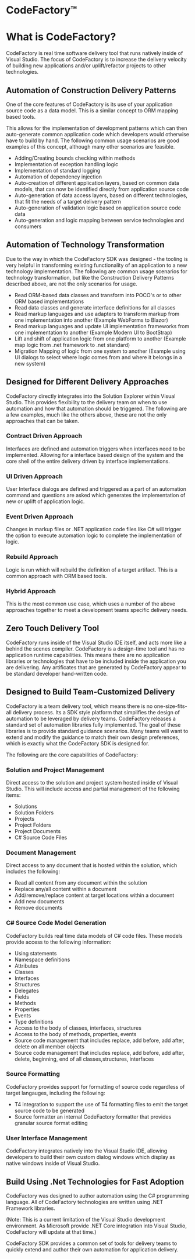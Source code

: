 # CodeFactory™

# What is CodeFactory?

CodeFactory is real time software delivery tool that runs natively inside of Visual Studio. The focus of CodeFactory is to increase the delivery velocity of building new applications and/or uplift/refactor projects to other technologies.

## Automation of Construction Delivery Patterns
One of the core features of CodeFactory is its use of your application source code as a data model.  This is a similar concept to ORM mapping based tools. 

This allows for the implementation of development patterns which can then auto-generate common application code which developers would otherwise have to build by hand. The following common usage scenarios are good examples of this concept, although many other scenarios are feasible.

- Adding/Creating bounds checking within methods
- Implementation of exception handling logic
- Implementation of standard logging
- Automation of dependency injection
- Auto-creation of different application layers, based on common data models, that can now be identified directly from application source code
- Auto-generation of data access layers, based on different technologies, that fit the needs of a target delivery pattern
- Auto-generation of validation logic based on application source code data
- Auto-generation and logic mapping between service technologies and consumers

## Automation of Technology Transformation
Due to the way in which the CodeFactory SDK was designed - the tooling is very helpful in transforming existing functionality of an application to a new technology implementation. The following are common usage scenarios for technology transformation, but like the Construction Delivery Patterns described above, are not the only scenarios for usage.

- Read ORM-based data classes and transform into POCO's or to other ORM based implementations
- Read data classes and generate interface definitions for all classes
- Read markup languages and use adapters to transform markup from one implementation into another (Example WebForms to Blazor)
- Read markup languages and update UI implementation frameworks from one implementation to another (Example Modern UI to BootStrap)
- Lift and shift of application logic from one platform to another (Example map logic from .net framework to .net standard)
- Migration Mapping of logic from one system to another (Example using UI dialogs to select where logic comes from and where it belongs in a new system)

## Designed for Different Delivery Approaches
CodeFactory directly integrates into the Solution Explorer within Visual Studio. This provides flexibility to the delivery team on when to use automation and how that automation should be triggered. The following are a few examples, much like the others above, these are not the only approaches that can be taken.

### Contract Driven Approach
Interfaces are defined and automation triggers when interfaces need to be implemented. Allowing for a interface based design of the system and the core shell of the entire delivery driven by interface implementations.

### UI Driven Approach
User Interface dialogs are defined and triggered as a part of an automation command and questions are asked which generates the implementation of new or uplift of application logic. 

### Event Driven Approach
Changes in markup files or .NET application code files like C# will trigger the option to execute automation logic to complete the implementation of logic. 

### Rebuild Approach
Logic is run which will rebuild the definition of a target artifact. This is a common approach with ORM based tools.

### Hybrid Approach
This is the most common use case, which uses a number of the above approaches together to meet a development teams specific delivery needs. 

## Zero Touch Delivery Tool
CodeFactory runs inside of the Visual Studio IDE itself, and acts more like a behind the scenes compiler.  CodeFactory is a design-time tool and has no application runtime capabilities. This means there are no application libraries or technologies that have to be included inside the application you are delivering. Any artificates that are generated by CodeFactory appear to be standard developer hand-written code. 

## Designed to Build Team-Customized Delivery
CodeFactory is a team delivery tool, which means there is no one-size-fits-all delivery process. Its a SDK style platform that simplifies the design of automation to be leveraged by delivery teams. 
CodeFactory releases a standard set of automation libraries fully implemented. 
The goal of these libraries is to provide standard guidance scenarios. 
Many teams will want to extend and modify the guidance to match their own design preferences, which is exactly what the CodeFactory SDK is designed for.

The following are the core capabilities of CodeFactory:

### Solution and Project Management
Direct access to the solution and project system hosted inside of Visual Studio. This will include access and partial management of the following items:

- Solutions
- Solution Folders
- Projects
- Project Folders
- Project Documents
- C# Source Code Files

### Document Management
Direct access to any document that is hosted within the solution, which includes the following:

 - Read all content from any document within the solution
 - Replace any/all content within a document
 - Add/remove/replace content at target locations within a document
 - Add new documents
 - Remove documents
 
### C# Source Code Model Generation
CodeFactory builds real time data models of C# code files. These models provide access to the following information:

 - Using statements
 - Namespace definitions
 - Attributes
 - Classes
 - Interfaces
 - Structures
 - Delegates
 - Fields
 - Methods
 - Properties
 - Events
 - Type definitions
 - Access to the body of classes, interfaces, structures
 - Access to the body of methods, properties, events
 - Source code management that includes replace, add before, add after, delete on all member objects
 - Source code management that includes replace, add before, add after, delete, beginning, end of all classes,structures, interfaces

### Source Formatting
CodeFactory provides support for formatting of source code regardless of target langauges, including the following:

 - T4 integration to support the use of T4 formatting files to emit the target source code to be generated
 - Source formatter an internal CodeFactory formatter that provides granular source format editing

### User Interface Management
CodeFactory integrates natively into the Visual Studio IDE, allowing developers to build their own custom dialog windows which display as native windows inside of Visual Studio.


## Build Using .Net Technologies for Fast Adoption
CodeFactory was designed to author automation using the C# programming language. All of CodeFactory technologies are written using .NET Framework libraries.

(Note: This is a current limitation of the Visual Studio development environment. As Microsoft provide .NET Core integration into Visual Studio, CodeFactory will update at that time.)

CodeFactory SDK provides a common set of tools for delivery teams to quickly extend and author their own automation for application delivery. 
 
